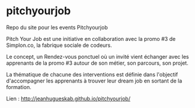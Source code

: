 # pitchyourjob
Repo du site pour les events Pitchyourjob

Pitch Your Job est une initiative en collaboration avec la promo #3 de Simplon.co, la fabrique sociale de codeurs.

Le concept, un Rendez-vous ponctuel où un invité vient échanger avec les apprenants de la promo #3 autour de son métier, son parcours, son projet.

La thématique de chacune des interventions est définie dans l'objectif d'accompagner les apprenants à trouver leur dream job en sortant de la formation.

Lien : 
http://jeanhugueskab.github.io/pitchyourjob/
